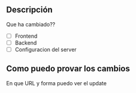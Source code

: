 ## Descripción
Que ha cambiado??

- [ ] Frontend
- [ ] Backend
- [ ] Configuracion del server

## Como puedo provar los cambios

En que URL y forma puedo ver el update

